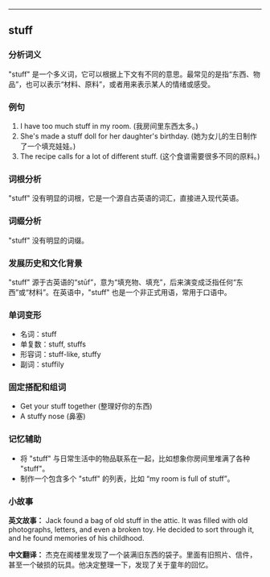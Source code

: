 
---------------
## stuff
### 分析词义
"stuff" 是一个多义词，它可以根据上下文有不同的意思。最常见的是指“东西、物品”，也可以表示“材料、原料”，或者用来表示某人的情绪或感受。

### 例句
1. I have too much stuff in my room. (我房间里东西太多。)
2. She's made a stuff doll for her daughter's birthday. (她为女儿的生日制作了一个填充娃娃。)
3. The recipe calls for a lot of different stuff. (这个食谱需要很多不同的原料。)

### 词根分析
"stuff" 没有明显的词根，它是一个源自古英语的词汇，直接进入现代英语。

### 词缀分析
"stuff" 没有明显的词缀。

### 发展历史和文化背景
"stuff" 源于古英语的“stūf”，意为“填充物、填充”，后来演变成泛指任何“东西”或“材料”。在英语中，"stuff" 也是一个非正式用语，常用于口语中。

### 单词变形
- 名词：stuff
- 单复数：stuff, stuffs
- 形容词：stuff-like, stuffy
- 副词：stuffily

### 固定搭配和组词
- Get your stuff together (整理好你的东西)
- A stuffy nose (鼻塞)

### 记忆辅助
- 将 "stuff" 与日常生活中的物品联系在一起，比如想象你房间里堆满了各种 "stuff"。
- 制作一个包含多个 "stuff" 的列表，比如 “my room is full of stuff”。

### 小故事
**英文故事：**
Jack found a bag of old stuff in the attic. It was filled with old photographs, letters, and even a broken toy. He decided to sort through it, and he found memories of his childhood.

**中文翻译：**
杰克在阁楼里发现了一个装满旧东西的袋子。里面有旧照片、信件，甚至一个破损的玩具。他决定整理一下，发现了关于童年的回忆。

